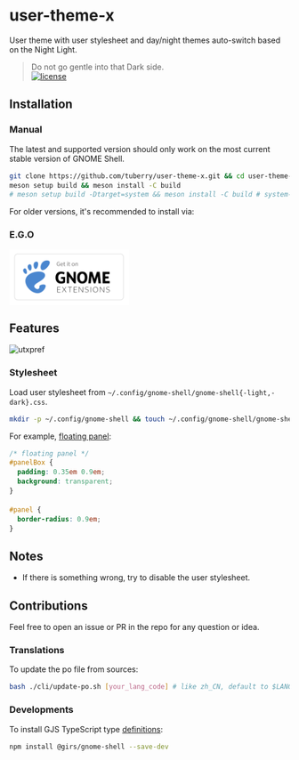 # user-theme-x

User theme with user stylesheet and day/night themes auto-switch based on the Night Light.
> Do not go gentle into that Dark side.\
[![license]](/LICENSE.md)

## Installation

### Manual

The latest and supported version should only work on the most current stable version of GNOME Shell.

```bash
git clone https://github.com/tuberry/user-theme-x.git && cd user-theme-x
meson setup build && meson install -C build
# meson setup build -Dtarget=system && meson install -C build # system-wide, default --prefix=/usr/local
```

For older versions, it's recommended to install via:

### E.G.O

[<img src="https://raw.githubusercontent.com/andyholmes/gnome-shell-extensions-badge/master/get-it-on-ego.svg?sanitize=true" alt="Get it on GNOME Extensions" height="100" align="middle">][EGO]

## Features

![utxpref](https://github.com/user-attachments/assets/2b96bcf1-22de-4bbe-ac68-012baa6c12c1)

### Stylesheet

Load user stylesheet from `~/.config/gnome-shell/gnome-shell{-light,-dark}.css`.

```bash
mkdir -p ~/.config/gnome-shell && touch ~/.config/gnome-shell/gnome-shell-light.css
```

For example, [floating panel](https://www.reddit.com/r/gnome/comments/mfj1mw/i_noticed_there_isnt_really_help_on_how_to_make/):


```css
/* floating panel */
#panelBox {
  padding: 0.35em 0.9em;
  background: transparent;
}

#panel {
  border-radius: 0.9em;
}
```

## Notes

* If there is something wrong, try to disable the user stylesheet.

## Contributions

Feel free to open an issue or PR in the repo for any question or idea.

### Translations

To update the po file from sources:

```bash
bash ./cli/update-po.sh [your_lang_code] # like zh_CN, default to $LANG
```

### Developments

To install GJS TypeScript type [definitions](https://www.npmjs.com/package/@girs/gnome-shell):

```bash
npm install @girs/gnome-shell --save-dev
```

[EGO]:https://extensions.gnome.org/extension/3019/user-themes-x/
[license]:https://img.shields.io/badge/license-GPLv3+-green.svg
